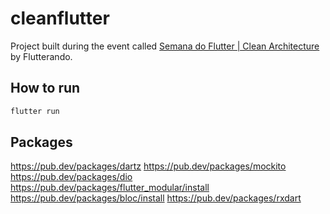 # cleanflutter

Project built during the event called [Semana do Flutter | Clean Architecture](https://www.youtube.com/playlist?list=PLlBnICoI-g-d-v_fWlkZX2HRgHHPnJx9s) by Flutterando.

## How to run

```bash
flutter run
```

## Packages

https://pub.dev/packages/dartz
https://pub.dev/packages/mockito
https://pub.dev/packages/dio
https://pub.dev/packages/flutter_modular/install
https://pub.dev/packages/bloc/install
https://pub.dev/packages/rxdart